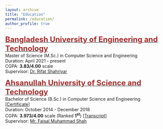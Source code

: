 ```yaml
---
layout: archive
title: "Education"
permalink: /education/
author_profile: true
---
```


<span style="color:black; font-size:17px"><b><a href="https://cse.buet.ac.bd/" target="_blank"><font color="brown" size="5">Bangladesh University of Engineering and Technology</font></a></b></span><br/>
Master of Science (M.Sc.) in Computer Science and Engineering <br/>
Duration: April 2021 - present <br/>
CGPA: <b>3.83/4.00</b> scale <br/>
Supervisor: <a href="https://cse.buet.ac.bd/faculty_list/detail/rifat">Dr. Rifat Shahriyar</a><br/>

<span style="color:black; font-size:17px"><b><a href="https://aust.edu" target="_blank"><font color="brown" size="5">Ahsanullah University of Science and Technology</font></a></b></span><br/>
Bachelor of Science (B.Sc.) in Computer Science and Engineering [[Certificate](https://shahariar-shibli.github.io/files/Education/BSc_Certificate.pdf)] <br/>
Duration: October 2014 - December 2018 <br/>
CGPA: <b>3.973/4.00</b> scale (Ranked <b>1<sup>st</sup></b>) [[Transcript](https://shahariar-shibli.github.io/files/Education/B.Sc_Transcript.pdf)] <br/>
Supervisor: <a href="https://aust.edu/cse/faculty_member/mr_faisal_muhammad_shah">Mr. Faisal Muhammad Shah</a><br/>
